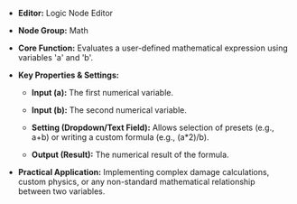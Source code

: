 - **Editor:** Logic Node Editor
    
- **Node Group:** Math
    
- **Core Function:** Evaluates a user-defined mathematical expression using variables 'a' and 'b'.
    
- **Key Properties & Settings:**
    
    - **Input (a):** The first numerical variable.
        
    - **Input (b):** The second numerical variable.
        
    - **Setting (Dropdown/Text Field):** Allows selection of presets (e.g., a+b) or writing a custom formula (e.g., (a*2)/b).
        
    - **Output (Result):** The numerical result of the formula.
        
- **Practical Application:** Implementing complex damage calculations, custom physics, or any non-standard mathematical relationship between two variables.
